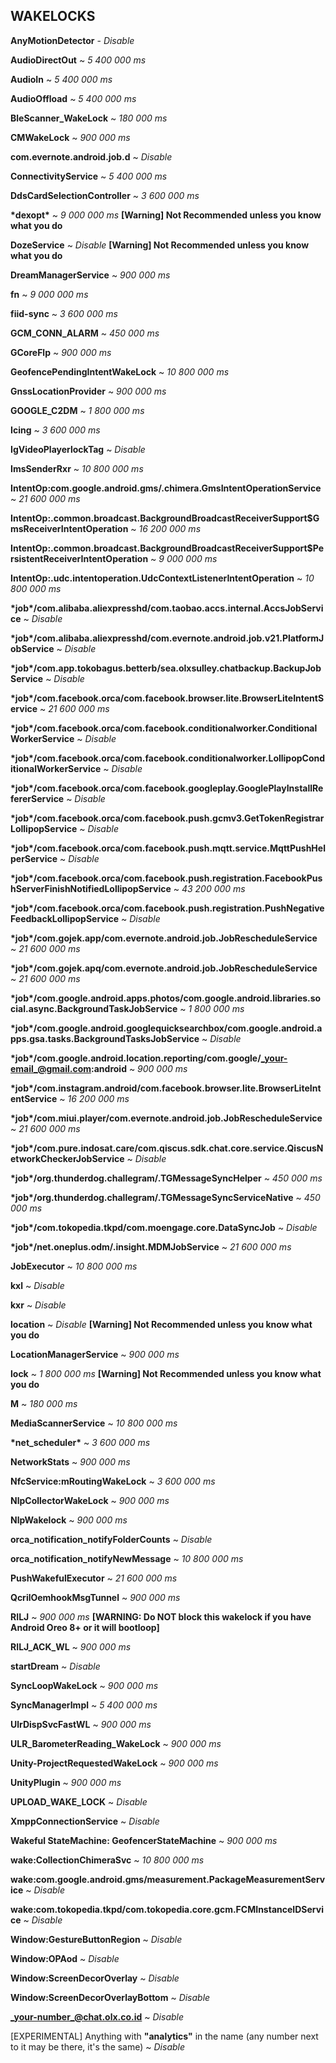 ## WAKELOCKS

**AnyMotionDetector** - _Disable_

**AudioDirectOut** ~ _5 400 000 ms_

**AudioIn** ~ _5 400 000 ms_

**AudioOffload** ~ _5 400 000 ms_

**BleScanner_WakeLock** ~ _180 000 ms_

**CMWakeLock** ~ _900 000 ms_

**com.evernote.android.job.d** ~ _Disable_

**ConnectivityService** ~ _5 400 000 ms_

**DdsCardSelectionController** ~ _3 600 000 ms_

**\*dexopt\*** ~ _9 000 000 ms_ **[Warning] Not Recommended unless you know what you do**

**DozeService** ~ _Disable_ **[Warning] Not Recommended unless you know what you do**

**DreamManagerService** ~ _900 000 ms_

**fn** ~ _9 000 000 ms_

**fiid-sync** ~ _3 600 000 ms_

**GCM_CONN_ALARM** ~ _450 000 ms_

**GCoreFlp** ~ _900 000 ms_

**GeofencePendingIntentWakeLock** ~ _10 800 000 ms_

**GnssLocationProvider** ~ _900 000 ms_

**GOOGLE_C2DM** ~ _1 800 000 ms_

**Icing** ~ _3 600 000 ms_

**IgVideoPlayerlockTag** ~ _Disable_

**ImsSenderRxr** ~ _10 800 000 ms_

**IntentOp:com.google.android.gms/.chimera.GmsIntentOperationService** ~ _21 600 000 ms_

**IntentOp:.common.broadcast.BackgroundBroadcastReceiverSupport$GmsReceiverIntentOperation** ~ _16 200 000 ms_

**IntentOp:.common.broadcast.BackgroundBroadcastReceiverSupport$PersistentReceiverIntentOperation** ~ _9 000 000 ms_ 

**IntentOp:.udc.intentoperation.UdcContextListenerIntentOperation** ~ _10 800 000 ms_

**\*job\*/com.alibaba.aliexpresshd/com.taobao.accs.internal.AccsJobService** ~ _Disable_

**\*job\*/com.alibaba.aliexpresshd/com.evernote.android.job.v21.PlatformJobService** ~ _Disable_

**\*job\*/com.app.tokobagus.betterb/sea.olxsulley.chatbackup.BackupJobService** ~ _Disable_

**\*job\*/com.facebook.orca/com.facebook.browser.lite.BrowserLiteIntentService** ~ _21 600 000 ms_

**\*job\*/com.facebook.orca/com.facebook.conditionalworker.ConditionalWorkerService** ~ _Disable_

**\*job\*/com.facebook.orca/com.facebook.conditionalworker.LollipopConditionalWorkerService** ~ _Disable_

**\*job\*/com.facebook.orca/com.facebook.googleplay.GooglePlayInstallRefererService** ~ _Disable_

**\*job\*/com.facebook.orca/com.facebook.push.gcmv3.GetTokenRegistrarLollipopService** ~ _Disable_

**\*job\*/com.facebook.orca/com.facebook.push.mqtt.service.MqttPushHelperService** ~ _Disable_ 

**\*job\*/com.facebook.orca/com.facebook.push.registration.FacebookPushServerFinishNotifiedLollipopService** ~ _43 200 000 ms_

**\*job\*/com.facebook.orca/com.facebook.push.registration.PushNegativeFeedbackLollipopService** ~ _Disable_

**\*job\*/com.gojek.app/com.evernote.android.job.JobRescheduleService** ~ _21 600 000 ms_

**\*job\*/com.gojek.apq/com.evernote.android.job.JobRescheduleService** ~ _21 600 000 ms_

**\*job\*/com.google.android.apps.photos/com.google.android.libraries.social.async.BackgroundTaskJobService** ~ _1 800 000 ms_

**\*job\*/com.google.android.googlequicksearchbox/com.google.android.apps.gsa.tasks.BackgroundTasksJobService** ~ _Disable_

**\*job\*/com.google.android.location.reporting/com.google/_your-email_@gmail.com:android** ~ _900 000 ms_

**\*job\*/com.instagram.android/com.facebook.browser.lite.BrowserLiteIntentService** ~ _16 200 000 ms_

**\*job\*/com.miui.player/com.evernote.android.job.JobRescheduleService** ~ _21 600 000 ms_

**\*job\*/com.pure.indosat.care/com.qiscus.sdk.chat.core.service.QiscusNetworkCheckerJobService** ~ _Disable_

**\*job\*/org.thunderdog.challegram/.TGMessageSyncHelper** ~ _450 000 ms_

**\*job\*/org.thunderdog.challegram/.TGMessageSyncServiceNative**  ~ _450 000 ms_
  
**\*job\*/com.tokopedia.tkpd/com.moengage.core.DataSyncJob** ~ _Disable_

**\*job\*/net.oneplus.odm/.insight.MDMJobService** ~ _21 600 000 ms_

**JobExecutor** ~ _10 800 000 ms_

**kxl** ~ _Disable_

**kxr** ~ _Disable_

**location** ~ _Disable_ **[Warning] Not Recommended unless you know what you do**

**LocationManagerService** ~ _900 000 ms_

**lock** ~ _1 800 000 ms_ **[Warning] Not Recommended unless you know what you do**

**M** ~ _180 000 ms_

**MediaScannerService** ~ _10 800 000 ms_

**\*net_scheduler\*** ~ _3 600 000 ms_

**NetworkStats** ~ _900 000 ms_

**NfcService:mRoutingWakeLock** ~ _3 600 000 ms_

**NlpCollectorWakeLock** ~ _900 000 ms_

**NlpWakelock** ~ _900 000 ms_

**orca_notification_notifyFolderCounts** ~ _Disable_

**orca_notification_notifyNewMessage** ~ _10 800 000 ms_

**PushWakefulExecutor** ~ _21 600 000 ms_

**QcrilOemhookMsgTunnel** ~ _900 000 ms_

**RILJ** ~ _900 000 ms_ **[WARNING: Do NOT block this wakelock if you have Android Oreo 8+ or it will bootloop]**

**RILJ_ACK_WL** ~ _900 000 ms_

**startDream** ~ _Disable_

**SyncLoopWakeLock** ~ _900 000 ms_

**SyncManagerImpl** ~ _5 400 000 ms_

**UlrDispSvcFastWL** ~ _900 000 ms_

**ULR_BarometerReading_WakeLock** ~ _900 000 ms_

**Unity-ProjectRequestedWakeLock** ~ _900 000 ms_

**UnityPlugin** ~ _900 000 ms_

**UPLOAD_WAKE_LOCK** ~ _Disable_

**XmppConnectionService** ~ _Disable_

**Wakeful StateMachine: GeofencerStateMachine** ~ _900 000 ms_

**wake:CollectionChimeraSvc** ~ _10 800 000 ms_

**wake:com.google.android.gms/measurement.PackageMeasurementService** ~ _Disable_

**wake:com.tokopedia.tkpd/com.tokopedia.core.gcm.FCMInstanceIDService** ~ _Disable_

**Window:GestureButtonRegion** ~ _Disable_

**Window:OPAod** ~ _Disable_

**Window:ScreenDecorOverlay** ~ _Disable_

**Window:ScreenDecorOverlayBottom** ~ _Disable_

**_your-number_@chat.olx.co.id** ~ _Disable_

[EXPERIMENTAL] Anything with **"analytics"** in the name (any number next to it may be there, it's the same) ~ _Disable_
